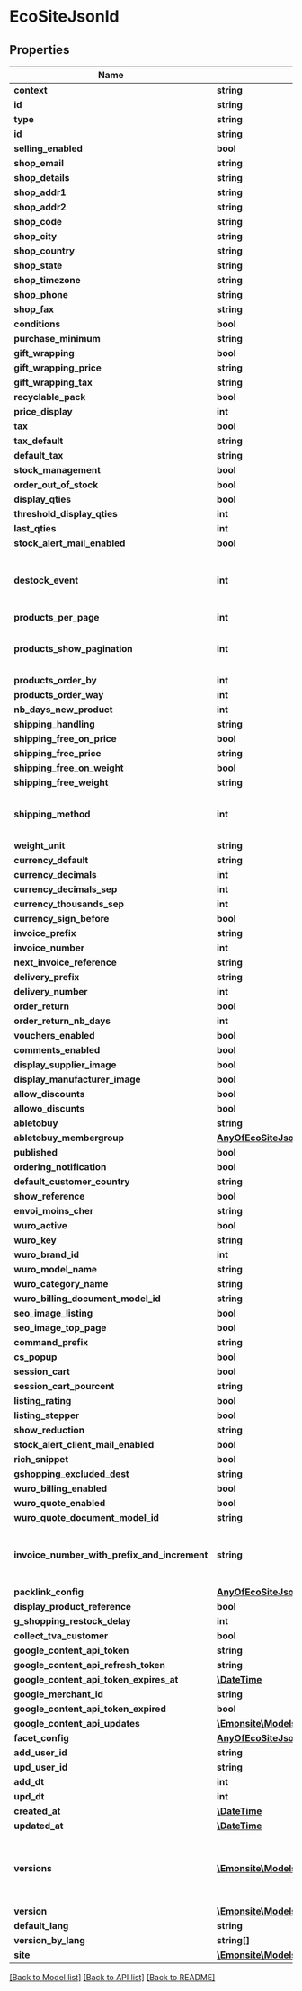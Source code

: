 # EcoSiteJsonld

## Properties
Name | Type | Description | Notes
------------ | ------------- | ------------- | -------------
**context** | **string** |  | [optional] 
**id** | **string** |  | [optional] 
**type** | **string** |  | [optional] 
**id** | **string** |  | [optional] 
**selling_enabled** | **bool** |  | [optional] 
**shop_email** | **string** |  | [optional] 
**shop_details** | **string** |  | [optional] 
**shop_addr1** | **string** |  | [optional] 
**shop_addr2** | **string** |  | [optional] 
**shop_code** | **string** |  | [optional] 
**shop_city** | **string** |  | [optional] 
**shop_country** | **string** |  | [optional] 
**shop_state** | **string** |  | [optional] 
**shop_timezone** | **string** |  | [optional] 
**shop_phone** | **string** |  | [optional] 
**shop_fax** | **string** |  | [optional] 
**conditions** | **bool** |  | [optional] 
**purchase_minimum** | **string** |  | [optional] 
**gift_wrapping** | **bool** |  | [optional] 
**gift_wrapping_price** | **string** |  | [optional] 
**gift_wrapping_tax** | **string** |  | [optional] 
**recyclable_pack** | **bool** |  | [optional] 
**price_display** | **int** |  | [optional] 
**tax** | **bool** |  | [optional] 
**tax_default** | **string** |  | [optional] 
**default_tax** | **string** |  | [optional] 
**stock_management** | **bool** |  | [optional] 
**order_out_of_stock** | **bool** |  | [optional] 
**display_qties** | **bool** |  | [optional] 
**threshold_display_qties** | **int** |  | [optional] 
**last_qties** | **int** |  | [optional] 
**stock_alert_mail_enabled** | **bool** |  | [optional] 
**destock_event** | **int** | Quand retirer les produits du stock (panier, validation_commande, validation_paiement) | [optional] 
**products_per_page** | **int** |  | [optional] 
**products_show_pagination** | **int** | Afficher la pagination des produits (* 0 en haut, 1 en bas, 2 les deux) | [optional] 
**products_order_by** | **int** |  | [optional] 
**products_order_way** | **int** |  | [optional] 
**nb_days_new_product** | **int** |  | [optional] 
**shipping_handling** | **string** |  | [optional] 
**shipping_free_on_price** | **bool** |  | [optional] 
**shipping_free_price** | **string** |  | [optional] 
**shipping_free_on_weight** | **bool** |  | [optional] 
**shipping_free_weight** | **string** |  | [optional] 
**shipping_method** | **int** | calcul des frais de manutentions: par tranche de prix ou tranche de poids | [optional] 
**weight_unit** | **string** |  | [optional] 
**currency_default** | **string** |  | [optional] 
**currency_decimals** | **int** |  | [optional] 
**currency_decimals_sep** | **int** |  | [optional] 
**currency_thousands_sep** | **int** |  | [optional] 
**currency_sign_before** | **bool** |  | [optional] 
**invoice_prefix** | **string** |  | [optional] 
**invoice_number** | **int** |  | [optional] 
**next_invoice_reference** | **string** |  | [optional] 
**delivery_prefix** | **string** |  | [optional] 
**delivery_number** | **int** |  | [optional] 
**order_return** | **bool** |  | [optional] 
**order_return_nb_days** | **int** |  | [optional] 
**vouchers_enabled** | **bool** |  | [optional] 
**comments_enabled** | **bool** |  | [optional] 
**display_supplier_image** | **bool** |  | [optional] 
**display_manufacturer_image** | **bool** |  | [optional] 
**allow_discounts** | **bool** |  | [optional] 
**allowo_discunts** | **bool** |  | [optional] 
**abletobuy** | **string** |  | [optional] 
**abletobuy_membergroup** | [**AnyOfEcoSiteJsonldAbletobuyMembergroup**](AnyOfEcoSiteJsonldAbletobuyMembergroup.md) |  | [optional] 
**published** | **bool** |  | [optional] 
**ordering_notification** | **bool** |  | [optional] 
**default_customer_country** | **string** |  | [optional] 
**show_reference** | **bool** |  | [optional] 
**envoi_moins_cher** | **string** |  | [optional] 
**wuro_active** | **bool** |  | [optional] 
**wuro_key** | **string** |  | [optional] 
**wuro_brand_id** | **int** |  | [optional] 
**wuro_model_name** | **string** |  | [optional] 
**wuro_category_name** | **string** |  | [optional] 
**wuro_billing_document_model_id** | **string** |  | [optional] 
**seo_image_listing** | **bool** |  | [optional] 
**seo_image_top_page** | **bool** |  | [optional] 
**command_prefix** | **string** |  | [optional] 
**cs_popup** | **bool** |  | [optional] 
**session_cart** | **bool** |  | [optional] 
**session_cart_pourcent** | **string** |  | [optional] 
**listing_rating** | **bool** |  | [optional] 
**listing_stepper** | **bool** |  | [optional] 
**show_reduction** | **string** |  | [optional] 
**stock_alert_client_mail_enabled** | **bool** |  | [optional] 
**rich_snippet** | **bool** |  | [optional] 
**gshopping_excluded_dest** | **string** |  | [optional] 
**wuro_billing_enabled** | **bool** |  | [optional] 
**wuro_quote_enabled** | **bool** |  | [optional] 
**wuro_quote_document_model_id** | **string** |  | [optional] 
**invoice_number_with_prefix_and_increment** | **string** | Return current full invoice number (with prefix) and increment number for next invoice. | [optional] 
**packlink_config** | [**AnyOfEcoSiteJsonldPacklinkConfig**](AnyOfEcoSiteJsonldPacklinkConfig.md) |  | [optional] 
**display_product_reference** | **bool** |  | [optional] 
**g_shopping_restock_delay** | **int** |  | [optional] 
**collect_tva_customer** | **bool** |  | [optional] 
**google_content_api_token** | **string** |  | [optional] 
**google_content_api_refresh_token** | **string** |  | [optional] 
**google_content_api_token_expires_at** | [**\DateTime**](\DateTime.md) |  | [optional] 
**google_merchant_id** | **string** |  | [optional] 
**google_content_api_token_expired** | **bool** |  | [optional] 
**google_content_api_updates** | [**\Emonsite\Models\CollectionJsonld**](CollectionJsonld.md) |  | [optional] 
**facet_config** | [**AnyOfEcoSiteJsonldFacetConfig**](AnyOfEcoSiteJsonldFacetConfig.md) |  | [optional] 
**add_user_id** | **string** |  | [optional] 
**upd_user_id** | **string** |  | [optional] 
**add_dt** | **int** |  | [optional] 
**upd_dt** | **int** |  | [optional] 
**created_at** | [**\DateTime**](\DateTime.md) |  | [optional] 
**updated_at** | [**\DateTime**](\DateTime.md) |  | [optional] 
**versions** | [**\Emonsite\Models\EcoSiteVJsonld[]**](EcoSiteVJsonld.md) | IMPLEMENTEZ le mapping dans l&#x27;entity TODO trouver comment le faire dynamiquement avec un listener doctrine | [optional] 
**version** | [**\Emonsite\Models\VersionInterfaceJsonld[]**](VersionInterfaceJsonld.md) |  | [optional] 
**default_lang** | **string** |  | [optional] 
**version_by_lang** | **string[]** |  | [optional] 
**site** | [**\Emonsite\Models\SiteJsonld**](SiteJsonld.md) |  | [optional] 

[[Back to Model list]](../../README.md#documentation-for-models) [[Back to API list]](../../README.md#documentation-for-api-endpoints) [[Back to README]](../../README.md)

